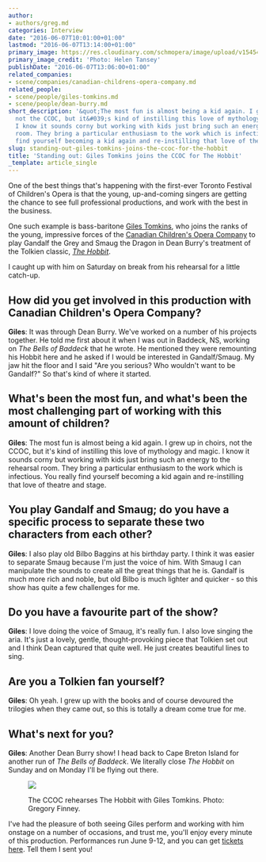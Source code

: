 ```yaml
---
author:
- authors/greg.md
categories: Interview
date: "2016-06-07T10:01:00+01:00"
lastmod: "2016-06-07T13:14:00+01:00"
primary_image: https://res.cloudinary.com/schmopera/image/upload/v1545409169/media/webhook-uploads/1465290895929/2016-06-07---Giles.jpg.jpg
primary_image_credit: 'Photo: Helen Tansey'
publishDate: "2016-06-07T13:06:00+01:00"
related_companies:
- scene/companies/canadian-childrens-opera-company.md
related_people:
- scene/people/giles-tomkins.md
- scene/people/dean-burry.md
short_description: '&quot;The most fun is almost being a kid again. I grew up in choirs,
  not the CCOC, but it&#039;s kind of instilling this love of mythology and magic.
  I know it sounds corny but working with kids just bring such an energy to the rehearsal
  room. They bring a particular enthusiasm to the work which is infectious. You really
  find yourself becoming a kid again and re-instilling that love of theatre and stage.&quot;'
slug: standing-out-giles-tomkins-joins-the-ccoc-for-the-hobbit
title: 'Standing out: Giles Tomkins joins the CCOC for The Hobbit'
_template: article_single
---
```


One of the best things that's happening with the first-ever Toronto Festival of Children's Opera is that the young, up-and-coming singers are getting the chance to see full professional productions, and work with the best in the business. 

One such example is bass-baritone [Giles Tomkins](/scene/people/giles-tomkins/), who joins the ranks of the young, impressive forces of the [Canadian Children's Opera Company](/scene/people/canadian-childrens-opera-company/) to play Gandalf the Grey and Smaug the Dragon in Dean Burry's treatment of the Tolkien classic, [*The Hobbit*](/over-the-misty-mountains-the-ccoc-on-the-hobbit/). 

I caught up with him on Saturday on break from his rehearsal for a little catch-up. 

## How did you get involved in this production with Canadian Children's Opera Company?

**Giles**: It was through Dean Burry. We've worked on a number of his projects together. He told me first about it when I was out in Baddeck, NS, working on *The Bells of Baddeck* that he wrote. He mentioned they were remounting his Hobbit here and he asked if I would be interested in Gandalf/Smaug. My jaw hit the floor and I said "Are you serious? Who wouldn't want to be Gandalf?" So that's kind of where it started. 

## What's been the most fun, and what's been the most challenging part of working with this amount of children?

**Giles**: The most fun is almost being a kid again. I grew up in choirs, not the CCOC, but it's kind of instilling this love of mythology and magic. I know it sounds corny but working with kids just bring such an energy to the rehearsal room. They bring a particular enthusiasm to the work which is infectious. You really find yourself becoming a kid again and re-instilling that love of theatre and stage. 

## You play Gandalf and Smaug; do you have a specific process to separate these two characters from each other?

**Giles**: I also play old Bilbo Baggins at his birthday party. I think it was easier to separate Smaug because I'm just the voice of him. With Smaug I can manipulate the sounds to create all the great things that he is. Gandalf is much more rich and noble, but old Bilbo is much lighter and quicker - so this show has quite a few challenges for me. 

## Do you have a favourite part of the show?

**Giles**: I love doing the voice of Smaug, it's really fun. I also love singing the aria. It's just a lovely, gentle, thought-provoking piece that Tolkien set out and I think Dean captured that quite well. He just creates beautiful lines to sing. 

## Are you a Tolkien fan yourself? 

**Giles**: Oh yeah. I grew up with the books and of course devoured the trilogies when they came out, so this is totally a dream come true for me. 

## What's next for you?

**Giles**: Another Dean Burry show! I head back to Cape Breton Island for another run of *The Bells of Baddeck*. We literally close *The Hobbit* on Sunday and on Monday I'll be flying out there. 

<figure data-type="image">

![](https://res.cloudinary.com/schmopera/image/upload/v1545409169/media/webhook-uploads/1465291556659/2016-06-07---Giles-Hobbit.jpg.jpg)

<figcaption>The CCOC rehearses The Hobbit with Giles Tomkins. Photo: Gregory Finney.</figcaption>
</figure>

I've had the pleasure of both seeing Giles perform and working with him onstage on a number of occasions, and trust me, you'll enjoy every minute of this production. Performances run June 9-12, and you can get [tickets here](http://www.harbourfrontcentre.com/whatson/theatre.cfm?id=8109&festival_id=0). Tell them I sent you! 
